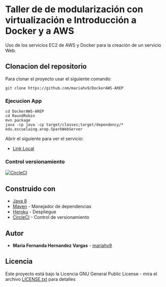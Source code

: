 # Taller de de modularización con virtualización e Introducción a Docker y a AWS

Uso de los servicios EC2 de AWS y Docker para la creación de un servicio Web.

## Clonacion del repositorio 

Para clonar el proyecto usar el siguiente comando:

```
git clone https://github.com/mariahv9/DockerAWS-AREP
```

### Ejecucion App

```
cd DockerAWS-AREP
cd RoundRobin
mvn package
java -cp java -cp target/classes;target/dependency/* edu.escuelaing.arep.SparkWebServer
```

Abrir el siguiente para ver el servicio:

* [Link Local](http://localhost:4567/index)

### Control versionamiento

[![CircleCI]()]()

## Construido con 

* [Java 8](https://www.java.com/es/about/whatis_java.jsp)
* [Maven](https://maven.apache.org/) - Manejador de dependencias
* [Heroku](https://dashboard.heroku.com/) - Despliegue
* [CircleCI](https://circleci.com/) - Control de versionamiento


## Autor

* **Maria Fernanda Hernandez Vargas** - [mariahv9](https://github.com/mariahv9)


## Licencia

Este proyecto está bajo la Licencia GNU General Public License - mira el archivo [LICENSE.txt](LICENSE.txt) para detalles

